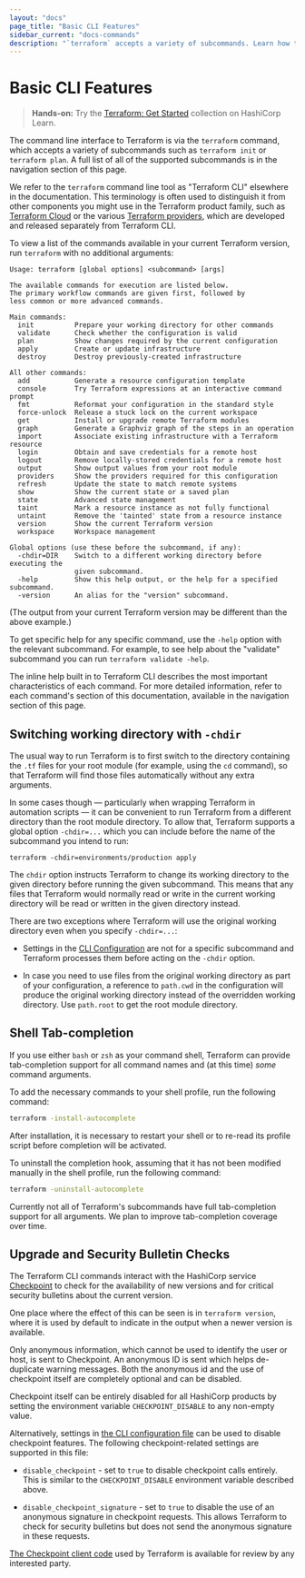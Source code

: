 ```yaml
---
layout: "docs"
page_title: "Basic CLI Features"
sidebar_current: "docs-commands"
description: "`terraform` accepts a variety of subcommands. Learn how to switch your working directory, enable shell tab-completion, and manage service checkpoints."
---
```


# Basic CLI Features

> **Hands-on:** Try the [Terraform: Get Started](https://learn.hashicorp.com/collections/terraform/aws-get-started?utm_source=WEBSITE&utm_medium=WEB_IO&utm_offer=ARTICLE_PAGE&utm_content=DOCS) collection on HashiCorp Learn.

The command line interface to Terraform is via the `terraform` command, which
accepts a variety of subcommands such as `terraform init` or `terraform plan`.
A full list of all of the supported subcommands is in the navigation section
of this page.

We refer to the `terraform` command line tool as "Terraform CLI" elsewhere
in the documentation. This terminology is often used to distinguish it from
other components you might use in the Terraform product family, such as
[Terraform Cloud](/docs/cloud/) or
the various [Terraform providers](/docs/language/providers/index.html), which
are developed and released separately from Terraform CLI.

To view a list of the commands available in your current Terraform version,
run `terraform` with no additional arguments:

```text
Usage: terraform [global options] <subcommand> [args]

The available commands for execution are listed below.
The primary workflow commands are given first, followed by
less common or more advanced commands.

Main commands:
  init          Prepare your working directory for other commands
  validate      Check whether the configuration is valid
  plan          Show changes required by the current configuration
  apply         Create or update infrastructure
  destroy       Destroy previously-created infrastructure

All other commands:
  add           Generate a resource configuration template
  console       Try Terraform expressions at an interactive command prompt
  fmt           Reformat your configuration in the standard style
  force-unlock  Release a stuck lock on the current workspace
  get           Install or upgrade remote Terraform modules
  graph         Generate a Graphviz graph of the steps in an operation
  import        Associate existing infrastructure with a Terraform resource
  login         Obtain and save credentials for a remote host
  logout        Remove locally-stored credentials for a remote host
  output        Show output values from your root module
  providers     Show the providers required for this configuration
  refresh       Update the state to match remote systems
  show          Show the current state or a saved plan
  state         Advanced state management
  taint         Mark a resource instance as not fully functional
  untaint       Remove the 'tainted' state from a resource instance
  version       Show the current Terraform version
  workspace     Workspace management

Global options (use these before the subcommand, if any):
  -chdir=DIR    Switch to a different working directory before executing the
                given subcommand.
  -help         Show this help output, or the help for a specified subcommand.
  -version      An alias for the "version" subcommand.
```

(The output from your current Terraform version may be different than the
above example.)

To get specific help for any specific command, use the `-help` option with the
relevant subcommand. For example, to see help about the "validate" subcommand
you can run `terraform validate -help`.

The inline help built in to Terraform CLI describes the most important
characteristics of each command. For more detailed information, refer to each
command's section of this documentation, available in the navigation
section of this page.

## Switching working directory with `-chdir`

The usual way to run Terraform is to first switch to the directory containing
the `.tf` files for your root module (for example, using the `cd` command), so
that Terraform will find those files automatically without any extra arguments.

In some cases though — particularly when wrapping Terraform in automation
scripts — it can be convenient to run Terraform from a different directory than
the root module directory. To allow that, Terraform supports a global option
`-chdir=...` which you can include before the name of the subcommand you intend
to run:

```
terraform -chdir=environments/production apply
```

The `chdir` option instructs Terraform to change its working directory to the
given directory before running the given subcommand. This means that any files
that Terraform would normally read or write in the current working directory
will be read or written in the given directory instead.

There are two exceptions where Terraform will use the original working directory
even when you specify `-chdir=...`:

* Settings in the [CLI Configuration](/docs/cli/config/config-file.html) are not for a specific
  subcommand and Terraform processes them before acting on the `-chdir`
  option.

* In case you need to use files from the original working directory as part
  of your configuration, a reference to `path.cwd` in the configuration will
  produce the original working directory instead of the overridden working
  directory. Use `path.root` to get the root module directory.

## Shell Tab-completion

If you use either `bash` or `zsh` as your command shell, Terraform can provide
tab-completion support for all command names and (at this time) _some_ command
arguments.

To add the necessary commands to your shell profile, run the following command:

```bash
terraform -install-autocomplete
```

After installation, it is necessary to restart your shell or to re-read its
profile script before completion will be activated.

To uninstall the completion hook, assuming that it has not been modified
manually in the shell profile, run the following command:

```bash
terraform -uninstall-autocomplete
```

Currently not all of Terraform's subcommands have full tab-completion support
for all arguments. We plan to improve tab-completion coverage over time.

## Upgrade and Security Bulletin Checks

The Terraform CLI commands interact with the HashiCorp service
[Checkpoint](https://checkpoint.hashicorp.com/) to check for the availability
of new versions and for critical security bulletins about the current version.

One place where the effect of this can be seen is in `terraform version`, where
it is used by default to indicate in the output when a newer version is
available.

Only anonymous information, which cannot be used to identify the user or host,
is sent to Checkpoint. An anonymous ID is sent which helps de-duplicate warning
messages. Both the anonymous id and the use of checkpoint itself are completely
optional and can be disabled.

Checkpoint itself can be entirely disabled for all HashiCorp products by
setting the environment variable `CHECKPOINT_DISABLE` to any non-empty value.

Alternatively, settings in
[the CLI configuration file](/docs/cli/config/config-file.html) can be used to
disable checkpoint features. The following checkpoint-related settings are
supported in this file:

* `disable_checkpoint` - set to `true` to disable checkpoint calls
  entirely. This is similar to the `CHECKPOINT_DISABLE` environment variable
  described above.

* `disable_checkpoint_signature` - set to `true` to disable the use of an
  anonymous signature in checkpoint requests. This allows Terraform to check
  for security bulletins but does not send the anonymous signature in these
  requests.

[The Checkpoint client code](https://github.com/hashicorp/go-checkpoint) used
by Terraform is available for review by any interested party.
